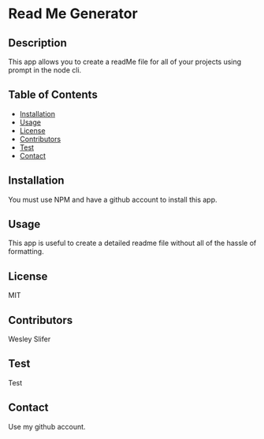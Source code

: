 # Read Me Generator

## Description

This app allows you to create a readMe file for all of your projects using prompt in the node cli.

## Table of Contents

- [Installation](##Installation)
- [Usage](##Usage)
- [License](##License)
- [Contributors](##Contributors)
- [Test](##Test)
- [Contact](##Contact)

## Installation

You must use NPM and have a github account to install this app.

## Usage

This app is useful to create a detailed readme file without all of the hassle of formatting.

## License

MIT

## Contributors

Wesley Slifer

## Test

Test

## Contact

Use my github account.
